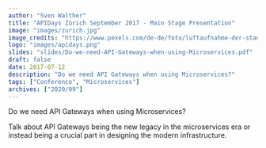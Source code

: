 ```yaml
---
author: "Sven Walther"
title: "APIDays Zürich September 2017 - Main Stage Presentation"
image: "images/zurich.jpg"
image_credits: "https://www.pexels.com/de-de/foto/luftaufnahme-der-stadt-3016350/"
logo: "images/apidays.png"
slides: "slides/Do-we-need-API-Gateways-when-using-Microservices.pdf"
draft: false
date: 2017-07-12
description: "Do we need API Gateways when using Microservices?"
tags: ["Conference", "Microservices"]
archives: ["2020/09"]
---
```


Do we need API Gateways when using Microservices?

Talk about API Gateways being the new legacy in the microservices era or instead being a crucial part in designing the modern infrastructure.
